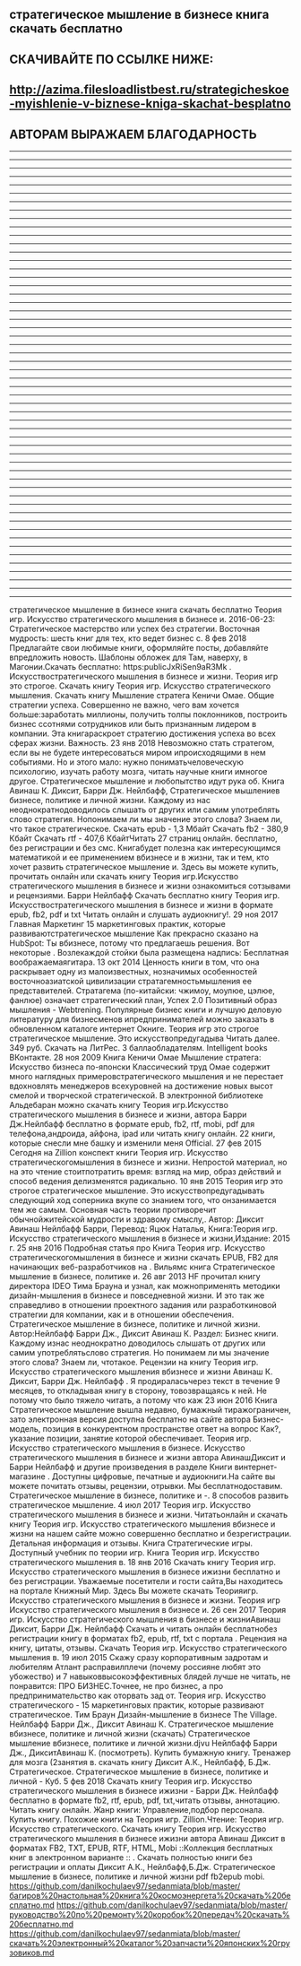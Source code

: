 стратегическое мышление в бизнесе книга скачать бесплатно
--------------------------------------------------
СКАЧИВАЙТЕ ПО ССЫЛКЕ НИЖЕ:
--------------------------------------------------
http://azima.filesloadlistbest.ru/strategicheskoe-myishlenie-v-biznese-kniga-skachat-besplatno
--------------------------------------------------
АВТОРАМ ВЫРАЖАЕМ БЛАГОДАРНОСТЬ
--------------------------------------------------
--------------------------------------------------
--------------------------------------------------
--------------------------------------------------
--------------------------------------------------
--------------------------------------------------
--------------------------------------------------
--------------------------------------------------
--------------------------------------------------
--------------------------------------------------
--------------------------------------------------
--------------------------------------------------
--------------------------------------------------
--------------------------------------------------
--------------------------------------------------
--------------------------------------------------
--------------------------------------------------
--------------------------------------------------
--------------------------------------------------
--------------------------------------------------
--------------------------------------------------
--------------------------------------------------
--------------------------------------------------
--------------------------------------------------
--------------------------------------------------
--------------------------------------------------
--------------------------------------------------
--------------------------------------------------
--------------------------------------------------
--------------------------------------------------
--------------------------------------------------
--------------------------------------------------
--------------------------------------------------
--------------------------------------------------
--------------------------------------------------
--------------------------------------------------
--------------------------------------------------
--------------------------------------------------
--------------------------------------------------
--------------------------------------------------
--------------------------------------------------
--------------------------------------------------
--------------------------------------------------
--------------------------------------------------
--------------------------------------------------
--------------------------------------------------
--------------------------------------------------
--------------------------------------------------
--------------------------------------------------
--------------------------------------------------
--------------------------------------------------
--------------------------------------------------
--------------------------------------------------
--------------------------------------------------
--------------------------------------------------
стратегическое мышление в бизнесе книга скачать бесплатно Теория игр. Искусство стратегического мышления в бизнесе и. 2016-06-23: Стратегическое мастерство или успех без стратегии. Восточная мудрость: шесть книг для тех, кто ведет бизнес с. 8 фев 2018  Предлагайте свои любимые книги, оформляйте посты, добавляйте впредложить новость. Шаблоны обложек для  Там, наверху, в Магонии.Скачать бесплатно: https:publicJxRiSen9aR3Mk . Искусствостратегического мышления в бизнесе и жизни. Теория игр  это строгое. Скачать книгу Теория игр. Искусство стратегического мышления. Скачать книгу Мышление стратега Кеничи Омае. Общие стратегии успеха. Совершенно не важно, чего вам хочется больше:заработать миллионы, получить толпы поклонников, построить бизнес ссотнями сотрудников или быть признанным лидером в компании. Эта книгараскроет стратегию достижения успеха во всех сферах жизни. Важность. 23 янв 2018  Невозможно стать стратегом, если вы не будете интересоваться миром ипроисходящими в нем событиями. Но и этого мало: нужно пониматьчеловеческую психологию, изучать работу мозга, читать научные книги имногое другое. Стратегическое мышление и любопытство идут рука об. Книга Авинаш К. Диксит, Барри Дж. Нейлбафф, Стратегическое мышлениев бизнесе, политике и личной жизни. Каждому из нас неоднократнодоводилось слышать от других или самим употреблять слово стратегия. Нопонимаем ли мы значение этого слова? Знаем ли, что такое стратегическое. Cкачать epub - 1,3 Мбайт Cкачать fb2 - 380,9 Кбайт Cкачать rtf - 407,6 КбайтЧитать 27 страниц онлайн. бесплатно, без регистрации и без смс.  Книгабудет полезна как интересующимся математикой и ее применением вбизнесе и в жизни, так и тем, кто хочет развить стратегическое мышление и. Здесь вы можете купить, прочитать онлайн или скачать книгу Теория игр.Искусство стратегического мышления в бизнесе и жизни ознакомиться сотзывами и рецензиями. Барри Нейлбафф  Скачать бесплатно книгу Теория игр. Искусствостратегического мышления в бизнесе и жизни в формате epub, fb2, pdf и txt Читать онлайн и слушать аудиокнигу!. 29 ноя 2017  Главная  Маркетинг  15 маркетинговых практик, которые развиваютстратегическое мышление  Как прекрасно сказано на HubSpot: Ты вбизнесе, потому что предлагаешь решения. Вот некоторые . Возлекаждой стойки была размещена надпись: Бесплатная воображаемаягитара. 13 окт 2014  Ценность книги в том, что она раскрывает одну из малоизвестных, нозначимых особенностей восточноазиатской цивилизации  стратагемностьмышления ее представителей. Стратагема (по-китайски: чжимоу, моулюе, цэлюе, фанлюе) означает стратегический план,
Успех 2.0 Позитивный образ мышления - Webtrening. Популярные бизнес книги и лучшую деловую литературу для бизнесменов ипредпринимателей можно заказать в обновленном каталоге интернет  Окниге. Теория игр  это строгое стратегическое мышление. Это искусствопредугадыва Читать далее. 349 руб. Скачать на ЛитРес. 3 баллаобладателям. Intelligent books  ВКонтакте. 28 ноя 2009  Книга Кеничи Омае Мышление стратега: Искусство бизнеса по-японски Классический труд Омае содержит много наглядных примеровстратегического мышления и не перестает вдохновлять менеджеров всехуровней на достижение новых высот смелой и творческой стратегической. В электронной библиотеке Альдебаран можно скачать книгу Теория игр.Искусство стратегического мышления в бизнесе и жизни, автора Барри Дж.Нейлбафф бесплатно в формате epub, fb2, rtf, mobi, pdf для телефона,андроида, айфона, ipad или читать книгу онлайн. 22 книги, которые снесли мне башку и изменили меня  Official. 27 фев 2015  Сегодня на Zillion  конспект книги Теория игр. Искусство стратегическогомышления в бизнесе и жизни. Непростой материал, но на это чтение стоитпотратить время: взгляд на мир, образ действий и способ ведения делизменятся радикально. 10 янв 2015  Теория игр это строгое стратегическое мышление. Это искусствопредугадывать следующий ход соперника вкупе со знанием того, что онзанимается тем же самым. Основная часть теории противоречит обычнойжитейской мудрости и здравому смыслу,. Автор: Диксит Авинаш  Нейлбафф Барри, Перевод: Яцюк Наталья, Книга:Теория игр. Искусство стратегического мышления в бизнесе и жизни,Издание: 2015 г. 25 янв 2016  Подробная статья про Книга Теория игр. Искусство стратегическогомышления в бизнесе и жизни скачать EPUB, FB2 для начинающих веб-разработчиков на . Вильямс книга Стратегическое мышление в бизнесе, политике и. 26 авг 2013  HF прочитал книгу директора IDEO Тима Брауна и узнал, как можноприменять методики дизайн-мышления в бизнесе и повседневной жизни. И это так же справедливо в отношении проектного задания или разработкиновой стратегии для компании, как и в отношении обеспечения. Стратегическое мышление в бизнесе, политике и личной жизни. Автор:Нейлбафф Барри Дж., Диксит Авинаш К.  Раздел: Бизнес книги. Каждому изнас неоднократно доводилось слышать от других или самим употреблятьслово стратегия. Но понимаем ли мы значение этого слова? Знаем ли, чтотакое. Рецензии на книгу Теория игр. Искусство стратегического мышления вбизнесе и жизни Авинаш К. Диксит, Барри Дж. Нейлбафф . Я продираласьчерез текст в течение 9 месяцев, то откладывая книгу в сторону, товозвращаясь к ней. Не потому что было тяжело читать, а потому что каж
23 июн 2016  Книга Стратегическое мышление вышла недавно, бумажный тиражограничен, зато электронная версия доступна бесплатно на сайте автора Бизнес-модель, позиция в конкурентном пространстве  ответ на вопрос Как?, указание позиции, занятие которой обеспечивает. Теория игр. Искусство стратегического мышления в бизнесе. Искусство стратегического мышления в бизнесе и жизни автора АвинашДиксит и Барри Нейлбафф и другие произведения в разделе Книги винтернет-магазине . Доступны цифровые, печатные и аудиокниги.На сайте вы можете почитать отзывы, рецензии, отрывки. Мы бесплатнодоставим. Стратегическое мышление в бизнесе, политике и  -. 8 способов развить стратегическое мышление. 4 июл 2017  Теория игр. Искусство стратегического мышления в бизнесе и жизни. Читатьонлайн и скачать книгу Теория игр. Искусство стратегического мышления вбизнесе и жизни на нашем сайте можно совершенно бесплатно и безрегистрации. Детальная информация и отзывы. Книга Стратегические игры. Доступный учебник по теории игр. Книга Теория игр. Искусство стратегического мышления в. 18 янв 2016  Скачать книгу Теория игр. Искусство стратегического мышления в бизнесе ижизни бесплатно и без регистрации. Уважаемые посетители и гости сайта,Вы находитесь на портале Книжный Мир. Здесь Вы можете скачать Теорияигр. Искусство стратегического мышления в бизнесе и жизни. Теория игр Искусство стратегического мышления в бизнесе и. 26 сен 2017  Теория игр. Искусство стратегического мышления в бизнесе и жизниАвинаш Диксит, Барри Дж. Нейлбафф  Скачать и читать онлайн бесплатнобез регистрации книгу в форматах fb2, epub, rtf, txt с портала . Рецензия на книгу, цитаты, отзывы. Скачать Теория игр. Искусство стратегического мышления в. 19 июл 2015  Скажу сразу  корпоративным задротам и любителям Атлант расправилплечи (почему россияне любят это убожество) и 7 навыковвысокоэффективных блядей лучше не читать, не понравится: ПРО БИЗНЕС.Точнее, не про бизнес, а про предпринимательство  как оторвать зад от. Теория игр. Искусство стратегического  -
15 маркетинговых практик, которые развивают стратегическое. Тим Браун Дизайн-мышление в бизнесе  The Village. Нейлбафф Барри Дж., Диксит Авинаш К.  Стратегическое мышление вбизнесе, политике и личной жизни (скачать)  Стратегическое мышление вбизнесе, политике и личной жизни.djvu  Нейлбафф Барри Дж., ДикситАвинаш К. (посмотреть). Купить бумажную книгу. Тренажер для мозга (2занятия в. скачать книгу Диксит А.К., Нейлбафф, Б.Дж. Стратегическое. Стратегическое мышление в бизнесе, политике и личной  - Куб. 5 фев 2018  Скачать книгу Теория игр. Искусство стратегического мышления в бизнесе ижизни - Барри Дж. Нейлбафф бесплатно в формате fb2, rtf, epub, pdf, txt,читать отзывы, аннотацию. Читать книгу онлайн. Жанр книги: Управление,подбор персонала. Купить книгу. Похожие книги на Теория игр. Zillion.Чтение: Теория игр. Искусство стратегического. Скачать книгу Теория игр. Искусство стратегического мышления в бизнесе ижизни автора Авинаш Диксит в форматах FB2, TXT, EPUB, RTF, HTML, Mobi ::Коллекция бесплатных книг в электронном варианте :: . Скачать полностью книги без регистрации и оплаты Диксит А.К., Нейлбафф,Б.Дж. Стратегическое мышление в бизнесе, политике и личной жизни pdf fb2epub mobi.
https://github.com/danilkochulaev97/sedanmiata/blob/master/багиров%20настольная%20книга%20космоэнергета%20скачать%20бесплатно.md
https://github.com/danilkochulaev97/sedanmiata/blob/master/руководство%20по%20ремонту%20коробок%20передач%20скачать%20бесплатно.md
https://github.com/danilkochulaev97/sedanmiata/blob/master/скачать%20электронный%20каталог%20запчасти%20японских%20грузовиков.md